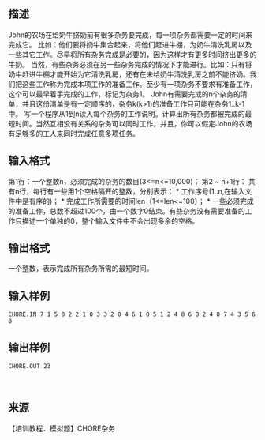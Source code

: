 ## 描述

John的农场在给奶牛挤奶前有很多杂务要完成，每一项杂务都需要一定的时间来完成它。 比如：他们要将奶牛集合起来，将他们赶进牛棚，为奶牛清洗乳房以及一些其它工作。尽早将所有杂务完成是必要的，因为这样才有更多时间挤出更多的牛奶。 当然，有些杂务必须在另一些杂务完成的情况下才能进行。比如：只有将奶牛赶进牛棚才能开始为它清洗乳房，还有在未给奶牛清洗乳房之前不能挤奶。我们把这些工作称为完成本项工作的准备工作。至少有一项杂务不要求有准备工作，这个可以最早着手完成的工作，标记为杂务1。 John有需要完成的n个杂务的清单，并且这份清单是有一定顺序的，杂务k(k>1)的准备工作只可能在杂务1..k-1中。 写一个程序从1到n读入每个杂务的工作说明。计算出所有杂务都被完成的最短时间。当然互相没有关系的杂务可以同时工作，并且，你可以假定John的农场有足够多的工人来同时完成任意多项任务。 

## 输入格式

第1行：一个整数n，必须完成的杂务的数目(3<=n<=10,000)； 第2 ~ n+1行： 共有n行，每行有一些用1个空格隔开的整数，分别表示： * 工作序号(1..n,在输入文件中是有序的)； * 完成工作所需要的时间len（1<=len<=100）； * 一些必须完成的准备工作，总数不超过100个，由一个数字0结束。有些杂务没有需要准备的工作只描述一个单独的0，整个输入文件中不会出现多余的空格。 

## 输出格式

一个整数，表示完成所有杂务所需的最短时间。

## 输入样例

```plaintext
CHORE.IN 7 1 5 0 2 2 1 0 3 3 2 0 4 6 1 0 5 1 2 4 0 6 8 2 4 0 7 4 3 5 6 0 
```

## 输出样例

```plaintext
CHORE.OUT 23 
```



 

## 来源

【培训教程．模拟题】CHORE杂务

